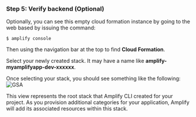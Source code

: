 ### Step 5: Verify backend (Optional)
Optionally, you can see this empty cloud formation instance by going to the web based by issuing the command:
```
$ amplify console
```
Then using the navigation bar at the top to find **Cloud Formation**.

Select your newly created stack.  It may have a name like **amplify-myamplifyapp-dev-xxxxxx**.

Once selecting your stack, you should see something like the following:
![GSA](~/images/getting-started-amplify/60_1_verify.png)

This view represents the root stack that Amplify CLI created for your project.  As you provision additional categories for your application, Amplify will add its associated resources within this stack.
